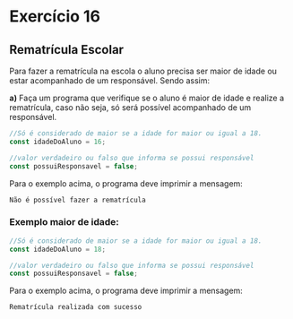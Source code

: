 # Exercício 16

## Rematrícula Escolar

Para fazer a rematrícula na escola o aluno precisa ser maior de idade ou estar acompanhado de um responsável. Sendo assim:

**a)** Faça um programa que verifique se o aluno é maior de idade e realize a rematrícula, caso não seja, só será possível acompanhado de um responsável.

```javascript
//Só é considerado de maior se a idade for maior ou igual a 18.
const idadeDoAluno = 16;

//valor verdadeiro ou falso que informa se possui responsável
const possuiResponsavel = false;
```

Para o exemplo acima, o programa deve imprimir a mensagem:

```
Não é possível fazer a rematrícula
```

### Exemplo maior de idade:

```javascript
//Só é considerado de maior se a idade for maior ou igual a 18.
const idadeDoAluno = 18;

//valor verdadeiro ou falso que informa se possui responsável
const possuiResponsavel = false;
```

Para o exemplo acima, o programa deve imprimir a mensagem:

```
Rematrícula realizada com sucesso
```